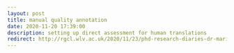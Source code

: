 ```yaml
---
layout: post
title: manual quality annotation
date: 2020-11-20 17:39:00
description: setting up direct assessment for human translations
redirect: http://rgcl.wlv.ac.uk/2020/11/23/phd-research-diaries-dr-maria-kunilovskaya/
---
```

